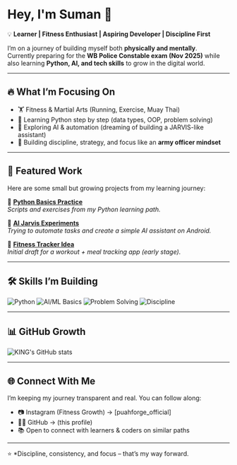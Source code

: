 # Hey, I'm Suman 👋  

💡 **Learner | Fitness Enthusiast | Aspiring Developer | Discipline First**  

I’m on a journey of building myself both **physically and mentally**.  
Currently preparing for the **WB Police Constable exam (Nov 2025)** while also learning **Python, AI, and tech skills** to grow in the digital world.  

---

## 🔥 What I’m Focusing On
- 🏋️ Fitness & Martial Arts (Running, Exercise, Muay Thai)  
- 📘 Learning Python step by step (data types, OOP, problem solving)  
- 🤖 Exploring AI & automation (dreaming of building a JARVIS-like assistant)  
- 🎯 Building discipline, strategy, and focus like an **army officer mindset**  

---

## 📂 Featured Work
Here are some small but growing projects from my learning journey:  

🔹 [**Python Basics Practice**](https://github.com/suman-byadh/python-practice)  
_Scripts and exercises from my Python learning path._  

🔹 [**AI Jarvis Experiments**](https://github.com/suman-byadh/jarvis-experiments)  
_Trying to automate tasks and create a simple AI assistant on Android._  

🔹 [**Fitness Tracker Idea**](https://github.com/suman-byadh/fitness-tracker)  
_Initial draft for a workout + meal tracking app (early stage)._  

---

## 🛠️ Skills I’m Building
![Python](https://img.shields.io/badge/-Python-3776AB?logo=python&logoColor=white&style=for-the-badge)
![AI/ML Basics](https://img.shields.io/badge/-AI/ML-lightgrey?style=for-the-badge)
![Problem Solving](https://img.shields.io/badge/-Problem%20Solving-brightgreen?style=for-the-badge)
![Discipline](https://img.shields.io/badge/-Discipline-blue?style=for-the-badge)

---

## 📊 GitHub Growth
![KING's GitHub stats](https://github-readme-stats.vercel.app/api-username/suman-byadh&show_icons=true&theme=tokyonight)  

---

## 🌐 Connect With Me
I’m keeping my journey transparent and real. You can follow along:  

- 📷 Instagram (Fitness Growth) → [puahforge_official]  
- 🧑‍💻 GitHub → (this profile)  
- 📚 Open to connect with learners & coders on similar paths  

---

⭐️ *Discipline, consistency, and focus – that’s my way forward.

<!--
**suman-byadh/suman-byadh** is a ✨ _special_ ✨ repository because its `README.md` (this file) appears on your GitHub profile.

Here are some ideas to get you started:

- 🔭 I’m currently working on ...
- 🌱 I’m currently learning ...
- 👯 I’m looking to collaborate on ...
- 🤔 I’m looking for help with ...
- 💬 Ask me about ...
- 📫 How to reach me: ...
- 😄 Pronouns: ...
- ⚡ Fun fact: ...
-->
